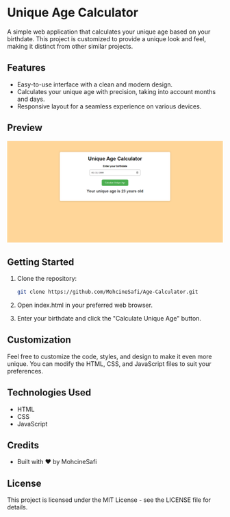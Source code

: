 # Unique Age Calculator

A simple web application that calculates your unique age based on your birthdate. This project is customized to provide a unique look and feel, making it distinct from other similar projects.

## Features

- Easy-to-use interface with a clean and modern design.
- Calculates your unique age with precision, taking into account months and days.
- Responsive layout for a seamless experience on various devices.

## Preview

![Unique Age Calculator Preview](preview.png)

## Getting Started

1. Clone the repository:

   ```bash
   git clone https://github.com/MohcineSafi/Age-Calculator.git

2. Open index.html in your preferred web browser.
3. Enter your birthdate and click the "Calculate Unique Age" button.

## Customization

Feel free to customize the code, styles, and design to make it even more unique. You can modify the HTML, CSS, and JavaScript files to suit your preferences.

## Technologies Used

- HTML
- CSS
- JavaScript

## Credits

- Built with ❤️ by MohcineSafi

## License

This project is licensed under the MIT License - see the LICENSE file for details.